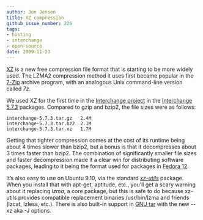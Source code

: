 ```yaml
---
author: Jon Jensen
title: XZ compression
github_issue_number: 226
tags:
- hosting
- interchange
- open-source
date: 2009-11-23
---
```




[XZ](https://en.wikipedia.org/wiki/Xz) is a new free compression file format that is starting to be more widely used. The LZMA2 compression method it uses first became popular in the [7-Zip](https://www.7-zip.org/) archive program, with an analogous Unix command-line version called *7z*.

We used XZ for the first time in the [Interchange project](http://www.icdevgroup.org/i/dev) in the [Interchange 5.7.3](http://www.icdevgroup.org/i/dev/news?mv_arg=00039) packages. Compared to gzip and bzip2, the file sizes were as follows:

```plain
interchange-5.7.3.tar.gz   2.4M
interchange-5.7.3.tar.bz2  2.1M
interchange-5.7.3.tar.xz   1.7M
```

Getting that tighter compression comes at the cost of its runtime being about 4 times slower than bzip2, but a bonus is that it decompresses about 3 times faster than bzip2. The combination of significantly smaller file sizes and faster decompression made it a clear win for distributing software packages, leading to it being the format used for packages in [Fedora 12](https://docs.fedoraproject.org/release-notes/f12/en-US/html/).

It’s also easy to use on Ubuntu 9.10, via the standard *[xz-utils](https://tukaani.org/xz/)* package. When you install that with apt-get, aptitude, etc., you’ll get a scary warning about it replacing *lzma*, a core package, but this is safe to do because xz-utils provides compatible replacement binaries /usr/bin/lzma and friends (lzcat, lzless, etc.). There is also built-in support in [GNU tar](https://www.gnu.org/software/tar/) with the new --xz aka -J options.


